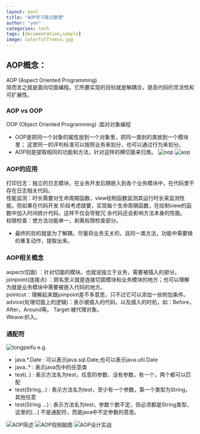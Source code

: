 ```yaml
---
layout: post
title: "AOP学习笔记整理"
author: "yen"
categories: tech
tags: [documentation,sample]
image: ColorfulTromso.jpg
---
```

## AOP概念：  
  AOP (Aspect Oriented Programming)  
  简而言之就是面向切面编程。它所要实现的目标就是解耦合，提高代码的灵活性和可扩展性。

### AOP vs OOP
  OOP (Object Oriented Programming) :面对对象编程  
- OOP是把同一个对象的属性放到一个对象里，把同一类别的类放到一个模块里；
  这里同一的评判标准可以按照业务来划分，也可以通过行为来划分。
- AOP则是提取相同的功能和方法，针对这样的横切面来归类。
![oop](http://p6ch8daxu.bkt.clouddn.com/18-3-29/18591140.jpg)
![aop](http://p6ch8daxu.bkt.clouddn.com/18-3-29/6490650.jpg)

### AOP的应用
打印日志：独立的日志模块，在业务开发后期嵌入到各个业务模块中，在代码里不存在日志相关代码。  
性能监测：时长需要对生命周期函数，view绘制函数监测其运行时长来监测性能。但如果在代码开发
阶段考虑就要，实现每个生命周期函数，在绘制view的函数中加入时间统计代码，这样不仅会导致冗
余代码还会影响方法本身的性能。  
权限检查：使方法功能单一，剥离权限检查部分。  
- 最终的目的就是为了解耦，尽量将业务无关的，且同一类方法，功能中需要做的重复动作，提取出来。

### AOP相关概念
aspect(切面) ：针对切面的模块。也就说独立于业务，需要被插入的部分。  
joinpoint(连接点) ：顾名思义就是连接切面模块和业务模块的地方；也可以理解为就是业务模块中需要被嵌入代码的地方。  
pointcut：理解起来跟joinpoint差不多意思，只不过它可以添加一些附加条件。
advice(处理切面上的逻辑)：表示被插入的代码，以及插入的时机，如：Before，After，Around等。
Target:被代理对象。  
Weave:织入。

### 通配符
 ![tongpeifu](http://p6ch8daxu.bkt.clouddn.com/18-3-29/13692363.jpg)
 e.g.
 - java.*.Date : 可以表示java.sql.Date,也可以表示java.util.Date  
 - java..* : 表示java包中的任意类
 - test(..) : 表示方法名为test，任意的参数，没有参数，有一个，两个都可以匹配
 - test(String,..) : 表示方法名为test，至少有一个参数，第一个类型为String，其他任意
 - test(String ...) : 表示方法名为test，参数个数不定，但必须都是String类型，这里的[...] 不是通配符，而是java中不定参数的意思。

![AOP简述](http://p6ch8daxu.bkt.clouddn.com/18-3-29/33189985.jpg)
![AOP视频脑图](http://p6ch8daxu.bkt.clouddn.com/18-3-29/64030072.jpg)
![AOP设计实战](http://p6ch8daxu.bkt.clouddn.com/18-3-29/46839058.jpg)
